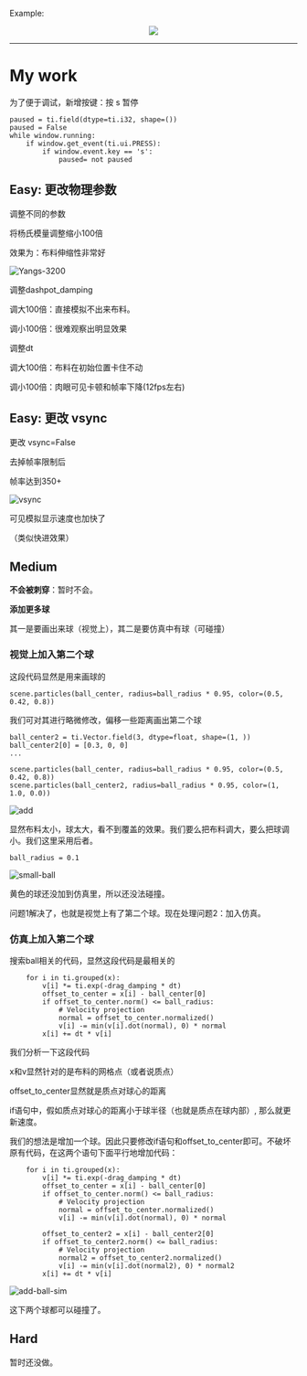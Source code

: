 
Example:

<p align="center">
  <img src="./demo.png">
</p>

----

# My work

为了便于调试，新增按键：按 s 暂停

```
paused = ti.field(dtype=ti.i32, shape=())
paused = False
while window.running:
    if window.get_event(ti.ui.PRESS):
        if window.event.key == 's':
            paused= not paused
```



##  Easy: 更改物理参数

调整不同的参数

将杨氏模量调整缩小100倍



效果为：布料伸缩性非常好

![Yangs-3200](./Yangs-3200.jpg)



调整dashpot_damping

调大100倍：直接模拟不出来布料。

调小100倍：很难观察出明显效果



调整dt

调大100倍：布料在初始位置卡住不动

调小100倍：肉眼可见卡顿和帧率下降(12fps左右)



## Easy: 更改 vsync

更改 vsync=False

去掉帧率限制后

帧率达到350+

![vsync](./vsync.png)

可见模拟显示速度也加快了

（类似快进效果）



## Medium

**不会被刺穿**：暂时不会。

**添加更多球**



其一是要画出来球（视觉上），其二是要仿真中有球（可碰撞）



### 视觉上加入第二个球

这段代码显然是用来画球的

```
scene.particles(ball_center, radius=ball_radius * 0.95, color=(0.5, 0.42, 0.8))
```

我们可对其进行略微修改，偏移一些距离画出第二个球

```
ball_center2 = ti.Vector.field(3, dtype=float, shape=(1, ))
ball_center2[0] = [0.3, 0, 0]
...

scene.particles(ball_center, radius=ball_radius * 0.95, color=(0.5, 0.42, 0.8))
scene.particles(ball_center2, radius=ball_radius * 0.95, color=(1, 1.0, 0.0))
```



![add](./add-ball.png)

显然布料太小，球太大，看不到覆盖的效果。我们要么把布料调大，要么把球调小。我们这里采用后者。

```
ball_radius = 0.1
```



![small-ball](./small-ball.png)

黄色的球还没加到仿真里，所以还没法碰撞。



问题1解决了，也就是视觉上有了第二个球。现在处理问题2：加入仿真。



### 仿真上加入第二个球

搜索ball相关的代码，显然这段代码是最相关的

```
    for i in ti.grouped(x):
        v[i] *= ti.exp(-drag_damping * dt)
        offset_to_center = x[i] - ball_center[0]
        if offset_to_center.norm() <= ball_radius:
            # Velocity projection
            normal = offset_to_center.normalized()
            v[i] -= min(v[i].dot(normal), 0) * normal
        x[i] += dt * v[i]
```

我们分析一下这段代码

x和v显然针对的是布料的网格点（或者说质点）

offset_to_center显然就是质点对球心的距离

if语句中，假如质点对球心的距离小于球半径（也就是质点在球内部）, 那么就更新速度。

我们的想法是增加一个球。因此只要修改if语句和offset_to_center即可。不破坏原有代码，在这两个语句下面平行地增加代码：

```
    for i in ti.grouped(x):
        v[i] *= ti.exp(-drag_damping * dt)
        offset_to_center = x[i] - ball_center[0]
        if offset_to_center.norm() <= ball_radius:
            # Velocity projection
            normal = offset_to_center.normalized()
            v[i] -= min(v[i].dot(normal), 0) * normal

        offset_to_center2 = x[i] - ball_center2[0]
        if offset_to_center2.norm() <= ball_radius:
            # Velocity projection
            normal2 = offset_to_center2.normalized()
            v[i] -= min(v[i].dot(normal2), 0) * normal2        
        x[i] += dt * v[i]
```



![add-ball-sim](./add-ball-sim.png)

这下两个球都可以碰撞了。





## Hard

暂时还没做。



